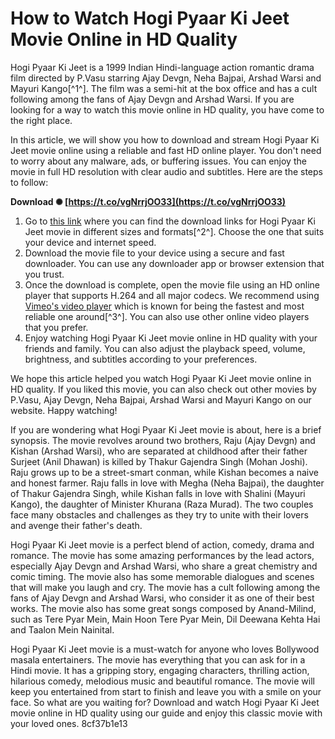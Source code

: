 
 
# How to Watch Hogi Pyaar Ki Jeet Movie Online in HD Quality
 
Hogi Pyaar Ki Jeet is a 1999 Indian Hindi-language action romantic drama film directed by P.Vasu starring Ajay Devgn, Neha Bajpai, Arshad Warsi and Mayuri Kango[^1^]. The film was a semi-hit at the box office and has a cult following among the fans of Ajay Devgn and Arshad Warsi. If you are looking for a way to watch this movie online in HD quality, you have come to the right place.
 
In this article, we will show you how to download and stream Hogi Pyaar Ki Jeet movie online using a reliable and fast HD online player. You don't need to worry about any malware, ads, or buffering issues. You can enjoy the movie in full HD resolution with clear audio and subtitles. Here are the steps to follow:
 
**Download ✺ [https://t.co/vgNrrjOO33](https://t.co/vgNrrjOO33)**


 
1. Go to [this link](https://pogolinks.art/movies/hogi-pyaar-ki-jeet-1999/) where you can find the download links for Hogi Pyaar Ki Jeet movie in different sizes and formats[^2^]. Choose the one that suits your device and internet speed.
2. Download the movie file to your device using a secure and fast downloader. You can use any downloader app or browser extension that you trust.
3. Once the download is complete, open the movie file using an HD online player that supports H.264 and all major codecs. We recommend using [Vimeo's video player](https://vimeo.com/features/video-player) which is known for being the fastest and most reliable one around[^3^]. You can also use other online video players that you prefer.
4. Enjoy watching Hogi Pyaar Ki Jeet movie online in HD quality with your friends and family. You can also adjust the playback speed, volume, brightness, and subtitles according to your preferences.

We hope this article helped you watch Hogi Pyaar Ki Jeet movie online in HD quality. If you liked this movie, you can also check out other movies by P.Vasu, Ajay Devgn, Neha Bajpai, Arshad Warsi and Mayuri Kango on our website. Happy watching!
  
If you are wondering what Hogi Pyaar Ki Jeet movie is about, here is a brief synopsis. The movie revolves around two brothers, Raju (Ajay Devgn) and Kishan (Arshad Warsi), who are separated at childhood after their father Surjeet (Anil Dhawan) is killed by Thakur Gajendra Singh (Mohan Joshi). Raju grows up to be a street-smart conman, while Kishan becomes a naive and honest farmer. Raju falls in love with Megha (Neha Bajpai), the daughter of Thakur Gajendra Singh, while Kishan falls in love with Shalini (Mayuri Kango), the daughter of Minister Khurana (Raza Murad). The two couples face many obstacles and challenges as they try to unite with their lovers and avenge their father's death.
 
Hogi Pyaar Ki Jeet movie is a perfect blend of action, comedy, drama and romance. The movie has some amazing performances by the lead actors, especially Ajay Devgn and Arshad Warsi, who share a great chemistry and comic timing. The movie also has some memorable dialogues and scenes that will make you laugh and cry. The movie has a cult following among the fans of Ajay Devgn and Arshad Warsi, who consider it as one of their best works. The movie also has some great songs composed by Anand-Milind, such as Tere Pyar Mein, Main Hoon Tere Pyar Mein, Dil Deewana Kehta Hai and Taalon Mein Nainital.
 
Hogi Pyaar Ki Jeet movie is a must-watch for anyone who loves Bollywood masala entertainers. The movie has everything that you can ask for in a Hindi movie. It has a gripping story, engaging characters, thrilling action, hilarious comedy, melodious music and beautiful romance. The movie will keep you entertained from start to finish and leave you with a smile on your face. So what are you waiting for? Download and watch Hogi Pyaar Ki Jeet movie online in HD quality using our guide and enjoy this classic movie with your loved ones.
 8cf37b1e13
 

